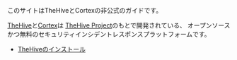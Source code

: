 このサイトはTheHiveとCortexの非公式のガイドです。

[TheHive](https://github.com/TheHive-Project/TheHive)と[Cortex](https://github.com/TheHive-Project/Cortex)は
[TheHive Project](https://thehive-project.org/)のもとで開発されている、
オープンソースかつ無料のセキュリティインシデントレスポンスプラットフォームです。

* [TheHiveのインストール](./install)
